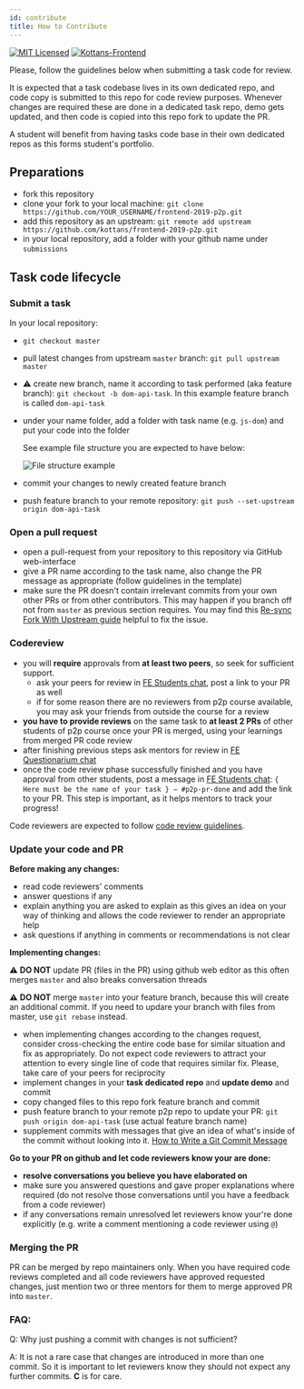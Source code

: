 ```yaml
---
id: contribute
title: How to Contribute
---
```

[![MIT Licensed][icon-mit]][license] [![Kottans-Frontend][icon-kottans]][kottans-frontend]

Please, follow the guidelines below when submitting
a task code for review.

It is expected that a task codebase lives in its own dedicated repo,
and code copy is submitted to this repo for code review purposes.
Whenever changes are required these are done in a dedicated task
repo, demo gets updated, and then code is copied into this
repo fork to update the PR.

A student will benefit from having tasks code base in their own
dedicated repos as this forms student's portfolio.

<!-- START doctoc generated TOC please keep comment here to allow auto update -->
<!-- DON'T EDIT THIS SECTION, INSTEAD RE-RUN doctoc TO UPDATE -->

## Preparations

- fork this repository
- clone your fork to your local machine:
  `git clone https://github.com/YOUR_USERNAME/frontend-2019-p2p.git`
- add this repository as an upstream:
  `git remote add upstream https://github.com/kottans/frontend-2019-p2p.git`
- in your local repository, add a folder with your github name under
  `submissions`

## Task code lifecycle

### Submit a task

In your local repository:

- `git checkout master`
- pull latest changes from upstream `master` branch:
  `git pull upstream master`
- :warning: create new branch, name it according to task performed
  (aka feature branch): `git checkout -b dom-api-task`.
  In this example feature branch is called `dom-api-task`
- under your name folder, add a folder with task name (e.g. `js-dom`)
  and put your code into the folder

  See example file structure you are expected to have below:

  ![File structure example](img/file-structure.png)

- commit your changes to newly created feature branch
- push feature branch to your remote repository:
  `git push --set-upstream origin dom-api-task`

### Open a pull request

- open a pull-request from your repository to this repository
  via GitHub web-interface
- give a PR name according to the task name,
  also change the PR message as appropriate
  (follow guidelines in the template)
- make sure the PR doesn't contain irrelevant commits
  from your own other PRs or from other contributors.
  This may happen if you branch off not from `master`
  as previous section requires. You may find this
  [Re-sync Fork With Upstream guide](https://gist.github.com/OleksiyRudenko/8b3ddb664308de0634b53c525e551d8b)
  helpful to fix the issue.

### Codereview

- you will **require** approvals from **at least two peers**, so seek
  for sufficient support.
  - ask your peers for review in [FE Students chat](https://t.me/joinchat/DmX0JBHVkEhV1us2HdMmpA),
    post a link to your PR as well
  - if for some reason there are no reviewers from p2p course available, you may ask your friends from outside the course for a review
- **you have to provide reviews** on the same task to **at least 2 PRs** of other students of p2p course once your PR is merged, using your learnings from merged PR code review
- after finishing previous steps ask mentors for review in [FE Questionarium chat](https://t.me/joinchat/DmX0JAl-mh5W0jrWli8Ycw)
- once the code review phase successfully finished and you have approval from other students, post a message in [FE Students chat](https://t.me/joinchat/DmX0JBHVkEhV1us2HdMmpA): `{ Here must be the name of your task } — #p2p-pr-done` and add the link to your PR. This step is important, as it helps mentors to track your progress!

Code reviewers are expected to follow
[code review guidelines](./code-review-guidelines.md).

### Update your code and PR

**Before making any changes:**

- read code reviewers' comments
- answer questions if any
- explain anything you are asked to explain
  as this gives an idea on your way of thinking and allows
  the code reviewer to render an appropriate help
- ask questions if anything in comments or recommendations
  is not clear

**Implementing changes:**

:warning: **DO NOT** update PR (files in the PR) using github web editor as this often merges `master` and also breaks conversation threads

:warning: **DO NOT** merge `master` into your feature branch, because this will create an additional commit. If you need to updare your branch with files from master, use `git rebase` instead.

- when implementing changes according to the changes request,
  consider cross-checking the entire code base for similar
  situation and fix as appropriately. Do not expect code reviewers
  to attract your attention to every single line of code that
  requires similar fix. Please, take care of your peers for reciprocity
- implement changes in your **task dedicated repo** and **update demo**
  and commit
- copy changed files to this repo fork feature branch and commit
- push feature branch to your remote p2p repo to update your PR:
  `git push origin dom-api-task`
  (use actual feature branch name)
- supplement commits with messages that give an idea of what's inside
  of the commit without looking into it.
  [How to Write a Git Commit Message](https://chris.beams.io/posts/git-commit/)

**Go to your PR on github and let code reviewers know your are done:**

- **resolve conversations you believe you have elaborated on**
- make sure you answered questions and gave proper explanations where
  required (do not resolve those conversations until you have a feedback
  from a code reviewer)
- if any conversations remain unresolved let reviewers
  know your're done explicitly (e.g. write a comment mentioning
  a code reviewer using `@`)
  
### Merging the PR
PR can be merged by repo maintainers only. When you have required code reviews completed and all code reviewers have approved requested changes, just mention two or three mentors for them to merge approved PR into `master`.
### FAQ:

Q: Why just pushing a commit with changes is not sufficient?

A: It is not a rare case that changes are introduced in more
than one commit. So it is important to let reviewers know
they should not expect any further commits. **C** is for care.

[icon-mit]: https://img.shields.io/badge/license-MIT-blue.svg
[license]: https://github.com/OleksiyRudenko/a-tiny-JS-world/blob/master/LICENSE.md
[icon-kottans]: https://img.shields.io/badge/%3D(%5E.%5E)%3D-frontend-yellow.svg
[kottans-frontend]: https://github.com/kottans/frontend

